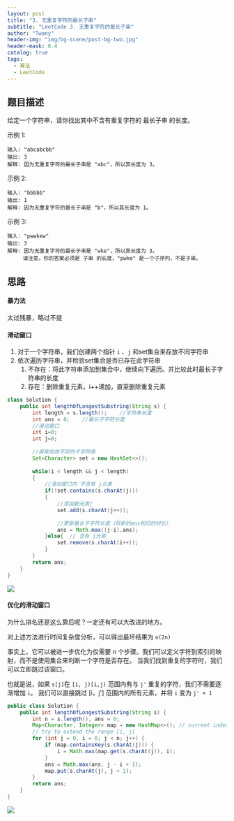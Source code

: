 ```yaml
---
layout: post
title: "3. 无重复字符的最长子串"
subtitle: "LeetCode 3. 无重复字符的最长子串"
author: "Twany"
header-img: "img/bg-scene/post-bg-two.jpg"
header-mask: 0.4
catalog: true
tags:
  - 算法
  - LeetCode
---
```



## 题目描述
给定一个字符串，请你找出其中不含有重复字符的 最长子串 的长度。

示例 1:
```
输入: "abcabcbb"
输出: 3 
解释: 因为无重复字符的最长子串是 "abc"，所以其长度为 3。
```
示例 2:
```
输入: "bbbbb"
输出: 1
解释: 因为无重复字符的最长子串是 "b"，所以其长度为 1。
```
示例 3:
```
输入: "pwwkew"
输出: 3
解释: 因为无重复字符的最长子串是 "wke"，所以其长度为 3。
     请注意，你的答案必须是 子串 的长度，"pwke" 是一个子序列，不是子串。
```

## 思路

#### 暴力法
太过残暴，略过不提

#### 滑动窗口
1. 对于一个字符串，我们创建两个指针 `i` 、`j` 和set集合来存放不同字符串
2. 依次遍历字符串，并检验set集合是否已存在此字符串
   1. 不存在：将此字符串添加到集合中，继续向下遍历。并比较此时最长子字符串的长度
   2. 存在：删除重复元素，i++递加，直至删除重复元素

```java
class Solution {
    public int lengthOfLongestSubstring(String s) {        
        int length = s.length();    //字符串长度
        int ans = 0;    //最长子字符长度
        //滑动窗口
        int i=0;
        int j=0;
        
        //用来存放不同的子字符串
        Set<Character> set = new HashSet<>();
        
        while(i < length && j < length)
        {
            //滑动窗口内 不含有 j元素
            if(!set.contains(s.charAt(j)))
            {
                //添加新元素j
                set.add(s.charAt(j++));
                
                //更新最长子字符长度（将新的ans和旧的对比）
                ans = Math.max((j-i),ans);
            }else{  // 含有 j元素
                set.remove(s.charAt(i++));
            }
        }
        return ans;
    }
}
```
![](https://i.loli.net/2019/09/01/Cmc1yFxonsaJZEh.png)

#### 优化的滑动窗口
为什么排名还是这么靠后呢？一定还有可以大改进的地方。

对上述方法进行时间复杂度分析，可以得出最坏结果为 `o(2n)`

事实上，它可以被进一步优化为仅需要 n 个步骤。我们可以定义字符到索引的映射，而不是使用集合来判断一个字符是否存在。 当我们找到重复的字符时，我们可以立即跳过该窗口。

也就是说，如果 `s[j]`在 `[i, j)[i,j)` 范围内有与 `j'` 重复的字符，我们不需要逐渐增加 `i`。 我们可以直接跳过 [i，j'] 范围内的所有元素，并将 `i` 变为 `j' + 1`

```java
public class Solution {
    public int lengthOfLongestSubstring(String s) {
        int n = s.length(), ans = 0;
        Map<Character, Integer> map = new HashMap<>(); // current index of character
        // try to extend the range [i, j]
        for (int j = 0, i = 0; j < n; j++) {
            if (map.containsKey(s.charAt(j))) {
                i = Math.max(map.get(s.charAt(j)), i);
            }
            ans = Math.max(ans, j - i + 1);
            map.put(s.charAt(j), j + 1);
        }
        return ans;
    }
}
```

![](https://i.loli.net/2019/09/01/YXy5ZxtW97GH4Ia.png)
